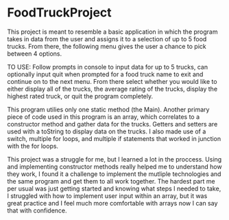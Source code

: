 # FoodTruckProject
This project is meant to resemble a basic application in which the program takes in data from the user and assigns it to a selection of up to 5 food trucks. From there, the following menu gives the user a chance to pick between 4 options.

TO USE: Follow prompts in console to input data for up to 5 trucks, can optionally input quit when prompted for a food truck name to exit and continue on to the next menu. From there select whether you would like to either display all of the trucks, the average rating of the trucks, display the highest rated truck, or quit the program completely. 

This program utilies only one static method (the Main). Another primary piece of code used in this program is an array, which correlates to a constructor method and gather data for the trucks. Getters and setters are used with a toString to display data on the trucks. I also made use of a switch, multiple for loops, and multiple if statements that worked in junction with the for loops.

This project was a struggle for me, but I learned a lot in the proccess. Using and implementing constructor methods really helped me to understand how they work, I found it a challenge to implement the mutliple technologies and the same program and get them to all work together. The hardest part me per usual was just getting started and knowing what steps I needed to take, I struggled with how to implement user input within an array, but it was great practice and I feel much more comfortable with arrays now I can say that with confidence.
